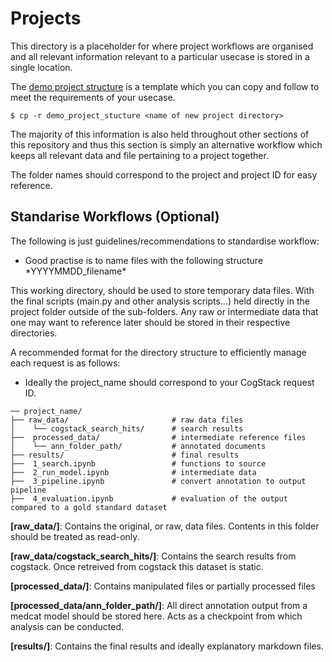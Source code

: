 # Projects

This directory is a placeholder for where project workflows are organised and all relevant information relevant to a particular usecase is stored in a single location.

The [demo project structure](working_with_cogstack/projects/demo_project_stucture) is a template which you can copy and follow to meet the requirements of your usecase.

```
$ cp -r demo_project_stucture <name of new project directory>
```

The majority of this information is also held throughout other sections of this repository and thus this section is simply an alternative workflow which keeps all relevant data and file pertaining to a project together.

The folder names should correspond to the project and project ID for easy reference.

## Standarise Workflows (Optional)
The following is just guidelines/recommendations to standardise workflow:

- <p>Good practise is to name files with the following structure *YYYYMMDD_filename*
</p>


 This working directory, should be used to store temporary data files. With the final scripts (main.py and other analysis scripts...) held directly in the project folder outside of the sub-folders. Any raw or intermediate data that one may want to reference later should be stored in their respective directories.

A recommended format for the directory structure to efficiently manage each request is as follows: 
* Ideally the project_name should correspond to your CogStack request ID.


```
── project_name/
├── raw_data/                       # raw data files
│    └── cogstack_search_hits/      # search results
├──  processed_data/                # intermediate reference files 
│    └── ann_folder_path/           # annotated documents
├── results/                        # final results
├──  1_search.ipynb                 # functions to source
├──  2_run_model.ipynb              # intermediate data
├──  3_pipeline.ipynb               # convert annotation to output pipeline
├──  4_evaluation.ipynb             # evaluation of the output compared to a gold standard dataset
```


__[raw_data/]__: Contains the original, or raw, data files. Contents in this folder should be treated as read-only.

__[raw_data/cogstack_search_hits/]__: Contains the search results from cogstack. Once retreived from cogstack this dataset is static.

__[processed_data/]__: Contains manipulated files or partially processed files

__[processed_data/ann_folder_path/]__: All direct annotation output from a medcat model should be stored here. Acts as a checkpoint from which analysis can be conducted.

__[results/]__: Contains the final results and ideally explanatory markdown files.

